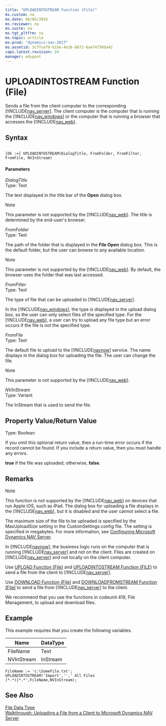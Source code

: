 ```yaml
---
title: "UPLOADINTOSTREAM Function (File)"
ms.custom: na
ms.date: 06/05/2016
ms.reviewer: na
ms.suite: na
ms.tgt_pltfrm: na
ms.topic: article
ms-prod: "dynamics-nav-2017"
ms.assetid: 3c7fcef9-b1be-4e16-8872-8ae74750da42
caps.latest.revision: 24
manager: edupont
---
```

# UPLOADINTOSTREAM Function (File)
Sends a file from the client computer to the corresponding [!INCLUDE[nav_server](includes/nav_server_md.md)]. The client computer is the computer that is running the [!INCLUDE[nav_windows](includes/nav_windows_md.md)] or the computer that is running a browser that accesses the [!INCLUDE[nav_web](includes/nav_web_md.md)].  
  
## Syntax  
  
```  
  
[Ok :=] UPLOADINTOSTREAM(DialogTitle, FromFolder, FromFilter, FromFile, NVInStream)  
```  
  
#### Parameters  
 *DialogTitle*  
 Type: Text  
  
 The text displayed in the title bar of the **Open** dialog box.  
  
> [!NOTE]  
>  This parameter is not supported by the [!INCLUDE[nav_web](includes/nav_web_md.md)]. The title is determined by the end\-user's browser.  
  
 *FromFolder*  
 Type: Text  
  
 The path of the folder that is displayed in the **File Open** dialog box. This is the default folder, but the user can browse to any available location.  
  
> [!NOTE]  
>  This parameter is not supported by the [!INCLUDE[nav_web](includes/nav_web_md.md)]. By default, the browser uses the folder that was last accessed.  
  
 *FromFilter*  
 Type: Text  
  
 The type of file that can be uploaded to [!INCLUDE[nav_server](includes/nav_server_md.md)].  
  
 In the [!INCLUDE[nav_windows](includes/nav_windows_md.md)], the type is displayed in the upload dialog box, so the user can only select files of the specified type. For the [!INCLUDE[nav_web](includes/nav_web_md.md)], a user can try to upload any file type but an error occurs if the file is not the specified type.  
  
 *FromFile*  
 Type: Text  
  
 The default file to upload to the [!INCLUDE[navnow](includes/navnow_md.md)] service. The name displays in the dialog box for uploading the file. The user can change the file.  
  
> [!NOTE]  
>  This parameter is not supported by the [!INCLUDE[nav_web](includes/nav_web_md.md)].  
  
 *NVInStream*  
 Type: Variant  
  
 The InStream that is used to send the file.  
  
## Property Value/Return Value  
 Type: Boolean  
  
 If you omit this optional return value, then a run\-time error occurs if the record cannot be found. If you include a return value, then you must handle any errors.  
  
 **true** if the file was uploaded; otherwise, **false**.  
  
## Remarks  
  
> [!NOTE]  
>  This function is not supported by the [!INCLUDE[nav_web](includes/nav_web_md.md)] on devices that run Apple iOS, such as iPad. The dialog box for uploading a file displays in the [!INCLUDE[nav_web](includes/nav_web_md.md)], but it is disabled and the user cannot select a file.  
  
 The maximum size of the file to be uploaded is specified by the MaxUploadSize setting in the CustomSettings.config file. The setting is specified in megabytes. For more information, see [Configuring Microsoft Dynamics NAV Server](Configuring-Microsoft-Dynamics-NAV-Server.md).  
  
 In [!INCLUDE[navnow](includes/navnow_md.md)], the business logic runs on the computer that is running [!INCLUDE[nav_server](includes/nav_server_md.md)] and not on the client. Files are created on [!INCLUDE[nav_server](includes/nav_server_md.md)] and not locally on the client computer.  
  
 Use [UPLOAD Function \(File\)](UPLOAD-Function--File-.md) and [UPLOADINTOSTREAM Function \(FILE\)](UPLOADINTOSTREAM-Function--File-.md) to send a file from the client to [!INCLUDE[nav_server](includes/nav_server_md.md)].  
  
 Use [DOWNLOAD Function \(File\)](DOWNLOAD-Function--File-.md) and [DOWNLOADFROMSTREAM Function \(File\)](DOWNLOADFROMSTREAM-Function--File-.md) to send a file from [!INCLUDE[nav_server](includes/nav_server_md.md)] to the client.  
  
 We recommend that you use the functions in codeunit 419, File Management, to upload and download files.  
  
## Example  
 This example requires that you create the following variables.  
  
|Name|DataType|  
|----------|--------------|  
|FileName|Text|  
|NVInStream|InStream|  
  
```  
FileName := 'c:\SomeFile.txt';  
UPLOADINTOSTREAM('Import','',' All Files (*.*)|*.*',FileName,NVInStream);  
```  
  
## See Also  
 [File Data Type](File-Data-Type.md)   
 [Walkthrough: Uploading a File from a Client to Microsoft Dynamics NAV Server](Walkthrough:%20Uploading%20a%20File%20from%20a%20Client%20to%20Microsoft%20Dynamics%20NAV%20Server.md)